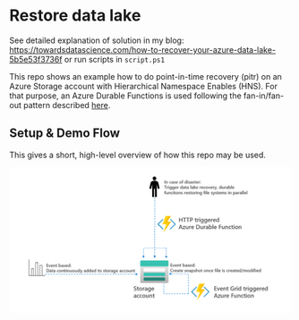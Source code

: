 # Restore data lake

See detailed explanation of solution in my blog: https://towardsdatascience.com/how-to-recover-your-azure-data-lake-5b5e53f3736f or run scripts in ```script.ps1```

This repo shows an example how to do point-in-time recovery (pitr) on an Azure Storage account with Hierarchical Namespace Enables (HNS). For that purpose, an Azure Durable Functions is used following the fan-in/fan-out pattern described [here](https://docs.microsoft.com/en-us/azure/azure-functions/durable/durable-functions-cloud-backup?tabs=python). 

## Setup & Demo Flow

This gives a short, high-level overview of how this repo may be used.

![Overview](overview.png)
